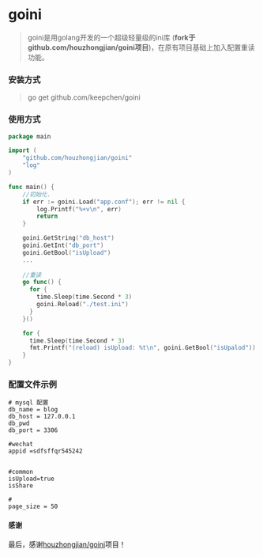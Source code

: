 # goini

> goini是用golang开发的一个超级轻量级的ini库 (**fork于github.com/houzhongjian/goini项目**)，在原有项目基础上加入配置重读功能。

### 安装方式
> go get github.com/keepchen/goini

### 使用方式
```go
package main

import (
    "github.com/houzhongjian/goini"
    "log"
)

func main() {
    //初始化.
    if err := goini.Load("app.conf"); err != nil {
        log.Printf("%+v\n", err)
        return
    }

    goini.GetString("db_host")
    goini.GetInt("db_port")
    goini.GetBool("isUpload")
    ...
  
  	//重读
  	go func() {
      for {
        time.Sleep(time.Second * 3)
        goini.Reload("./test.ini")
      }
    }()

    for {
      time.Sleep(time.Second * 3)
      fmt.Printf("(reload) isUpload: %t\n", goini.GetBool("isUpalod"))
    }
}
```

### 配置文件示例
```
# mysql 配置
db_name = blog
db_host = 127.0.0.1
db_pwd
db_port = 3306

#wechat
appid =sdfsffqr545242


#common
isUpload=true
isShare

#
page_size = 50

```

#### 感谢

最后，感谢[houzhongjian/goini](https://github.com/houzhongjian/goini)项目！


